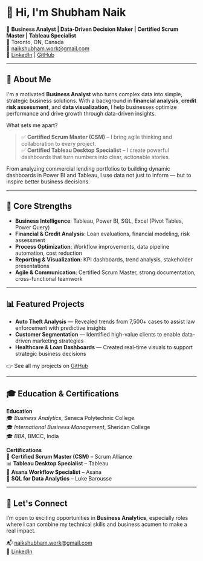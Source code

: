 # 👋 Hi, I'm Shubham Naik

🎯 **Business Analyst | Data-Driven Decision Maker | Certified Scrum Master | Tableau Specialist**  
📍 Toronto, ON, Canada  
📧 naikshubham.work@gmail.com  
🔗 [LinkedIn](https://www.linkedin.com/in/) | [GitHub](https://github.com/ShubhamNaiik)

---

## 🚀 About Me

I'm a motivated **Business Analyst** who turns complex data into simple, strategic business solutions. With a background in **financial analysis**, **credit risk assessment**, and **data visualization**, I help businesses optimize performance and drive growth through data-driven insights.

What sets me apart?
> ✅ **Certified Scrum Master (CSM)** – I bring agile thinking and collaboration to every project.  
> ✅ **Certified Tableau Desktop Specialist** – I create powerful dashboards that turn numbers into clear, actionable stories.

From analyzing commercial lending portfolios to building dynamic dashboards in Power BI and Tableau, I use data not just to inform — but to inspire better business decisions.

---

## 🧠 Core Strengths

- **Business Intelligence**: Tableau, Power BI, SQL, Excel (Pivot Tables, Power Query)
- **Financial & Credit Analysis**: Loan evaluations, financial modeling, risk assessment
- **Process Optimization**: Workflow improvements, data pipeline automation, cost reduction
- **Reporting & Visualization**: KPI dashboards, trend analysis, stakeholder presentations
- **Agile & Communication**: Certified Scrum Master, strong documentation, cross-functional teamwork

---

## 📊 Featured Projects

- **Auto Theft Analysis** — Revealed trends from 7,500+ cases to assist law enforcement with predictive insights  
- **Customer Segmentation** — Identified high-value clients to enable data-driven marketing strategies  
- **Healthcare & Loan Dashboards** — Created real-time visuals to support strategic business decisions

👉 See all my projects on [GitHub](https://github.com/ShubhamNaiik?tab=repositories)

---

## 🎓 Education & Certifications

**Education**  
🎓 *Business Analytics*, Seneca Polytechnic College  
🎓 *International Business Management*, Sheridan College  
🎓 *BBA*, BMCC, India

**Certifications**  
🏅 **Certified Scrum Master (CSM)** – Scrum Alliance  
📊 **Tableau Desktop Specialist** – Tableau  
🧠 **Asana Workflow Specialist** – Asana  
🧮 **SQL for Data Analytics** – Luke Barousse

---

## 🤝 Let's Connect

I’m open to exciting opportunities in **Business Analytics**, especially roles where I can combine my technical skills and business acumen to make a real impact.

📬 naikshubham.work@gmail.com  
🔗 [LinkedIn](https://www.linkedin.com/in/)

